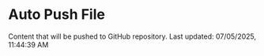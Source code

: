 # Auto Push File

Content that will be pushed to GitHub repository.
Last updated: 07/05/2025, 11:44:39 AM